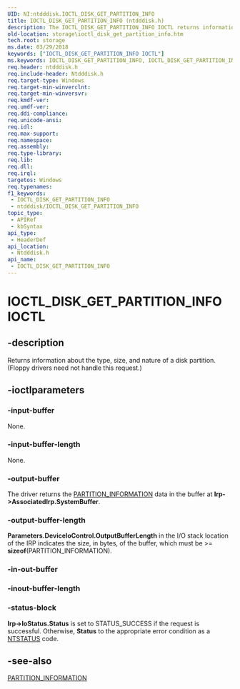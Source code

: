 ```yaml
---
UID: NI:ntdddisk.IOCTL_DISK_GET_PARTITION_INFO
title: IOCTL_DISK_GET_PARTITION_INFO (ntdddisk.h)
description: The IOCTL_DISK_GET_PARTITION_INFO IOCTL returns information about the type, size, and nature of a disk partition.
old-location: storage\ioctl_disk_get_partition_info.htm
tech.root: storage
ms.date: 03/29/2018
keywords: ["IOCTL_DISK_GET_PARTITION_INFO IOCTL"]
ms.keywords: IOCTL_DISK_GET_PARTITION_INFO, IOCTL_DISK_GET_PARTITION_INFO control, IOCTL_DISK_GET_PARTITION_INFO control code [Storage Devices], k307_6643c9ae-b43e-44a9-b1ca-4963c170b9d1.xml, ntdddisk/IOCTL_DISK_GET_PARTITION_INFO, storage.ioctl_disk_get_partition_info
req.header: ntdddisk.h
req.include-header: Ntdddisk.h
req.target-type: Windows
req.target-min-winverclnt: 
req.target-min-winversvr: 
req.kmdf-ver: 
req.umdf-ver: 
req.ddi-compliance: 
req.unicode-ansi: 
req.idl: 
req.max-support: 
req.namespace: 
req.assembly: 
req.type-library: 
req.lib: 
req.dll: 
req.irql: 
targetos: Windows
req.typenames: 
f1_keywords:
 - IOCTL_DISK_GET_PARTITION_INFO
 - ntdddisk/IOCTL_DISK_GET_PARTITION_INFO
topic_type:
 - APIRef
 - kbSyntax
api_type:
 - HeaderDef
api_location:
 - Ntdddisk.h
api_name:
 - IOCTL_DISK_GET_PARTITION_INFO
---
```


# IOCTL_DISK_GET_PARTITION_INFO IOCTL


## -description

Returns information about the type, size, and nature of a disk partition. (Floppy drivers need not handle this request.)

## -ioctlparameters

### -input-buffer

None.

### -input-buffer-length

None.

### -output-buffer

The driver returns the <a href="/windows-hardware/drivers/ddi/ntdddisk/ns-ntdddisk-_partition_information">PARTITION_INFORMATION</a> data in the buffer at <b>Irp->AssociatedIrp.SystemBuffer</b>.

### -output-buffer-length

<b>Parameters.DeviceIoControl.OutputBufferLength</b> in the I/O stack location of the IRP indicates the size, in bytes, of the buffer, which must be >= <b>sizeof</b>(PARTITION_INFORMATION).

### -in-out-buffer

### -inout-buffer-length

### -status-block

<b>Irp->IoStatus.Status</b> is set to STATUS_SUCCESS if the request is successful. Otherwise, <b>Status</b> to the appropriate error condition as a <a href="/windows-hardware/drivers/kernel/ntstatus-values">NTSTATUS</a> code.

## -see-also

<a href="/windows-hardware/drivers/ddi/ntdddisk/ns-ntdddisk-_partition_information">PARTITION_INFORMATION</a>
